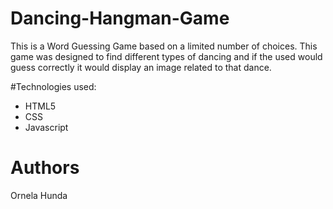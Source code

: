 # Dancing-Hangman-Game

This is a Word Guessing Game based on a limited number of choices. This game was designed to find different types of dancing and if the used would guess correctly it would display an image related to that dance.

#Technologies used:
 
+ HTML5
+ CSS 
+ Javascript

# Authors 

Ornela Hunda